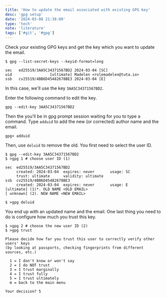```yaml
---
title: 'How to update the email associated with existing GPG key'
desc: 'gpg setup'
date: '2024-03-08 21:38:00'
type: 'tech'
note: 'literature'
tags: ['#git', '#gpg']
---
```


Check your existing GPG keys and get the key which you want to update the email.

```shell
$ gpg --list-secret-keys --keyid-format=long

sec   ed25519/3AA5C34371567BD2 2024-03-04 [SC]
uid                 [ultimate] Madelen <rolemadelen@tuta.io>
ssb   cv25519/4BB6D45482678BE3 2024-03-04 [E]
```

In this case, we'll use the key `3AA5C34371567BD2`.

Enter the following command to edit the key.
```shell
gpg --edit-key 3AA5C34371567BD2
```

Then the you'll be in gpg prompt session waiting for you to type a command. Type `adduid` to add the new (or corrected) author name and the email.

```shell
gpg> adduid
```

Then, use `deluid` to remove the old. You first need to select the user ID.

```shell
$ gpg --edit-key 3AA5C34371567BD2
$ >gpg 1 # choose user ID (1)

sec  ed25519/3AA5C34371567BD2
     created: 2024-03-04  expires: never       usage: SC
     trust: ultimate      validity: ultimate
ssb  cv25519/4BB6D45482678BE3
     created: 2024-03-04  expires: never       usage: E
[ultimate] (1)*. OLD NAME <OLD EMAIL>
[ unknown] (2). NEW NAME <NEW EMAIL>

$ >gpg deluid
```

You end up with an updated name and the email. One last thing you need to do is configure how much you trust this key.

```shell
$ >gpg 2 # choose the new user ID (2)
$ >gpg trust
```
```text
Please decide how far you trust this user to correctly verify other users' keys
(by looking at passports, checking fingerprints from different sources, etc.)

  1 = I don't know or won't say
  2 = I do NOT trust
  3 = I trust marginally
  4 = I trust fully
  5 = I trust ultimately
  m = back to the main menu

Your decision? 5
```